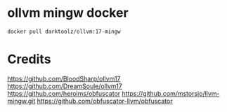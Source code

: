 # ollvm mingw docker
```
docker pull darktoolz/ollvm:17-mingw
```

# Credits
https://github.com/BloodSharp/ollvm17
https://github.com/DreamSoule/ollvm17
https://github.com/heroims/obfuscator
https://github.com/mstorsjo/llvm-mingw.git
https://github.com/obfuscator-llvm/obfuscator
